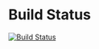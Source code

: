 # Build Status
[![Build Status](https://dev.azure.com/shashankab/PipelinesDemo/_apis/build/status/shashankbarsin.pipelines-javascript)](https://dev.azure.com/shashankab/PipelinesDemo/_build/latest?definitionId=6)
